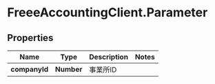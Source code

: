 # FreeeAccountingClient.Parameter

## Properties
Name | Type | Description | Notes
------------ | ------------- | ------------- | -------------
**companyId** | **Number** | 事業所ID | 



